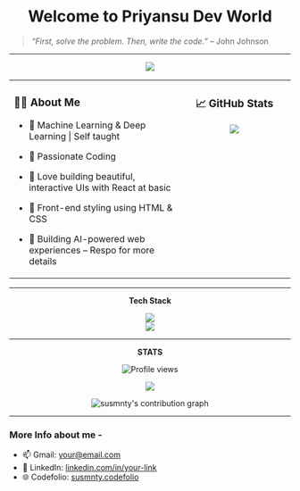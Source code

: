 <h1 align="center"> Welcome to Priyansu Dev World </h1>

> _“First, solve the problem. Then, write the code.”_ – John Johnson

---

<p align="center">
  <img src="https://readme-typing-svg.demolab.com?font=Fira+Code&weight=500&pause=1000&color=00CFFF&center=true&vCenter=true&width=435&lines=Basic+Coder+in+Python;AI%2FML+Development;Basic+Frontend+Developer" />
</p>

<table cellspacing="0" cellpadding="0">
  <tr>
    <!-- Left Column: About Me -->
    <td valign="top" width="60%">

### 👨‍💻 About Me

- 🧬 Machine Learning & Deep Learning | Self taught  
- 🔁 Passionate Coding  
- 🧠 Love building beautiful, interactive UIs with React at basic  
- 🎨 Front-end styling using HTML & CSS  
- 🚀 Building AI-powered web experiences – Respo for more details  

    </td>

    <!-- Right Column: GitHub Stats -->
    <td valign="top" align="center" width="40%">

### 📈 GitHub Stats

<img src="https://github-readme-stats-sigma-five.vercel.app/api?username=susmnty&show_icons=true&theme=tokyonight&count_private=true&include_all_commits=true&bg_color=0d1117&hide_border=true" />

   </td>
  </tr>
</table>

---

<p align="center"><b>Tech Stack</b></p>
<div align="center">
  <img src="https://skillicons.dev/icons?i=python,html,css,java" />
</div>
<div align="center">
  <img src="https://skillicons.dev/icons?i=github,docker,vscode,tensorflow,git" />
</div>

---

<p align="center"><b>STATS</b></p>
<p align="center">
  <img src="https://komarev.com/ghpvc/?username=susmnty&style=flat-square&color=brightgreen" alt="Profile views" />
</p>


<p align="center">
  <img src="https://github-readme-streak-stats.herokuapp.com/?user=susmnty&theme=tokyonight&hide_border=false&border_radius=12&date_format=M%20j%5B%2C%20Y%5D" />
</p>

<!-- GitHub Contribution Graph -->
<p align="center">
  <img src="https://activity-graph.vercel.app/graph?username=susmnty&theme=react&area=true&hide_border=true&custom_title=Contribution%20Graph" alt="susmnty's contribution graph" />
</p>

---

### More Info about me -

- 📫 Gmail: [your@email.com](mailto:spkusmnty@gmail.com)
- 💼 LinkedIn: [linkedin.com/in/your-link](https://www.linkedin.com/in/priyansu12/)
- 🌐 Codefolio: [susmnty.codefolio](https://codolio.com/profile/sonusmnty) 
